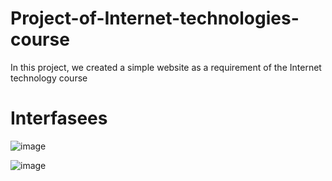 # Project-of-Internet-technologies-course
 In this project, we created a simple website as a requirement of the Internet technology course 

 # Interfasees 
 ![image](https://github.com/Somyhe/Go-to-Spain-/assets/132360650/8f02af2a-af69-4b1e-b9e2-b92c7d1cf39a)

 ![image](https://github.com/Somyhe/Go-to-Spain-/assets/132360650/1b569e99-be1f-4f0f-91f7-8422316f499c)



